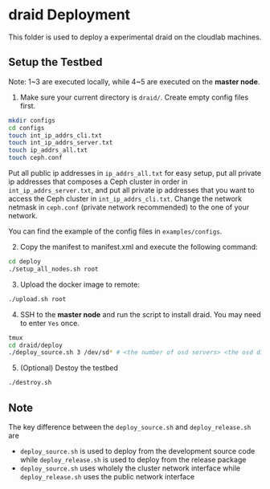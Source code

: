 # draid Deployment

This folder is used to deploy a experimental draid on the cloudlab machines.

## Setup the Testbed

Note: 1\~3 are executed locally, while 4\~5 are executed on the **master node**.

1. Make sure your current directory is `draid/`. Create empty config files first.

```bash
mkdir configs
cd configs
touch int_ip_addrs_cli.txt
touch int_ip_addrs_server.txt
touch ip_addrs_all.txt
touch ceph.conf
```

Put all public ip addresses in `ip_addrs_all.txt` for easy setup, put all private ip addresses that composes a Ceph cluster in order in `int_ip_addrs_server.txt`, and put all private ip addresses that you want to access the Ceph cluster in `int_ip_addrs_cli.txt`. Change the network netmask in `ceph.conf` (private network recommended) to the one of your network.

You can find the example of the config files in `examples/configs`.

2. Copy the manifest to manifest.xml and execute the following command:

```Bash
cd deploy
./setup_all_nodes.sh root
```

3. Upload the docker image to remote:

```bash
./upload.sh root
```

4. SSH to the **master node** and run the script to install draid. You may need to enter `Yes` once.

```Bash
tmux
cd draid/deploy
./deploy_source.sh 3 /dev/sd* # <the number of osd servers> <the osd disk>
```

5. (Optional) Destoy the testbed

```Bash
./destroy.sh
```

## Note

The key difference between the `deploy_source.sh` and `deploy_release.sh` are
- `deploy_source.sh` is used to deploy from the development source code while `deploy_release.sh` is used to deploy from the release package
- `deploy_source.sh` uses wholely the cluster network interface while `deploy_release.sh` uses the public network interface
